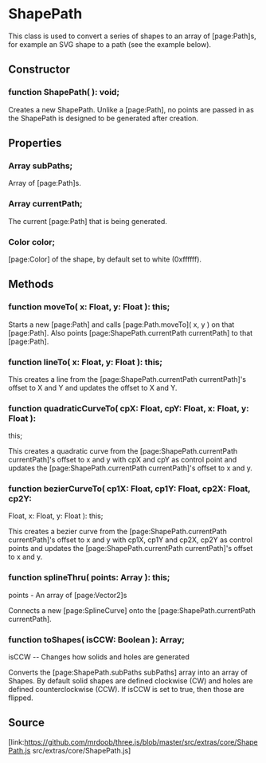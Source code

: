 # ShapePath

This class is used to convert a series of shapes to an array of [page:Path]s,
for example an SVG shape to a path (see the example below).

## Constructor

###  function ShapePath( ): void;

Creates a new ShapePath. Unlike a [page:Path], no points are passed in as the
ShapePath is designed to be generated after creation.

## Properties

###  Array subPaths;

Array of [page:Path]s.

###  Array currentPath;

The current [page:Path] that is being generated.

###  Color color;

[page:Color] of the shape, by default set to white (0xffffff).

## Methods

###  function moveTo( x: Float, y: Float ): this;

Starts a new [page:Path] and calls [page:Path.moveTo]( x, y ) on that
[page:Path]. Also points [page:ShapePath.currentPath currentPath] to that
[page:Path].

###  function lineTo( x: Float, y: Float ): this;

This creates a line from the [page:ShapePath.currentPath currentPath]'s offset
to X and Y and updates the offset to X and Y.

###  function quadraticCurveTo( cpX: Float, cpY: Float, x: Float, y: Float ):
this;

This creates a quadratic curve from the [page:ShapePath.currentPath
currentPath]'s offset to x and y with cpX and cpY as control point and updates
the [page:ShapePath.currentPath currentPath]'s offset to x and y.

###  function bezierCurveTo( cp1X: Float, cp1Y: Float, cp2X: Float, cp2Y:
Float, x: Float, y: Float ): this;

This creates a bezier curve from the [page:ShapePath.currentPath
currentPath]'s offset to x and y with cp1X, cp1Y and cp2X, cp2Y as control
points and updates the [page:ShapePath.currentPath currentPath]'s offset to x
and y.

###  function splineThru( points: Array ): this;

points - An array of [page:Vector2]s

Connects a new [page:SplineCurve] onto the [page:ShapePath.currentPath
currentPath].

###  function toShapes( isCCW: Boolean ): Array;

isCCW -- Changes how solids and holes are generated

Converts the [page:ShapePath.subPaths subPaths] array into an array of Shapes.
By default solid shapes are defined clockwise (CW) and holes are defined
counterclockwise (CCW). If isCCW is set to true, then those are flipped.  

## Source

[link:https://github.com/mrdoob/three.js/blob/master/src/extras/core/ShapePath.js
src/extras/core/ShapePath.js]

